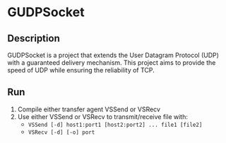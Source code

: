 # GUDPSocket

## Description

GUDPSocket is a project that extends the User Datagram Protocol (UDP) with a guaranteed delivery mechanism. This project aims to provide the speed of UDP while ensuring the reliability of TCP.

## Run
   1. Compile either transfer agent VSSend or VSRecv
   2. Use either VSSend or VSRecv to transmit/receive file with:
      - `VSSend [-d] host1:port1 [host2:port2] ... file1 [file2]`
      - `VSRecv [-d] [-o] port`
   
